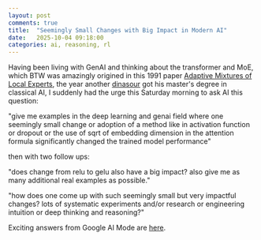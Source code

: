 ```yaml
---
layout: post
comments: true
title:  "Seemingly Small Changes with Big Impact in Modern AI"
date:   2025-10-04 09:18:00
categories: ai, reasoning, rl
---
```


Having been living with GenAI and thinking about the transformer and MoE, which BTW was amazingly origined in this 1991 paper [Adaptive Mixtures of Local Experts](https://www.cs.toronto.edu/~fritz/absps/jjnh91.pdf), the year another [dinasour](https://www.espn.com/blog/new-york/brooklyn-nets/post/_/id/17845/old-man-pierce-delivers-playoff-daggers) got his master's degree in classical AI, I suddenly had the urge this Saturday morning to ask AI this question: 

"give me examples in the deep learning and genai field where one seemingly small change or adoption of a method like in activation function or dropout or the use of sqrt of embedding dimension in the attention formula significantly changed the trained model performance"

then with two follow ups:

"does change from relu to gelu also have a big impact? also give me as many additional real examples as possible."

"how does one come up with such seemingly small but very impactful changes? lots of systematic experiments and/or research or engineering intuition or deep thinking and reasoning?"

Exciting answers from Google AI Mode are [here](https://share.google/aimode/ELIMWICiz1JEeIgvx). 

